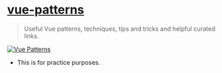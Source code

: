 # [vue-patterns](https://learn-vuejs.github.io/vue-patterns/)

> Useful Vue patterns, techniques, tips and tricks and helpful curated links.

[![Vue Patterns](docs/.vuepress/public/vue-patterns-hero.png?raw=true 'Vue Patterns')](https://learn-vuejs.github.io/vue-patterns/)


- This is for practice purposes. 